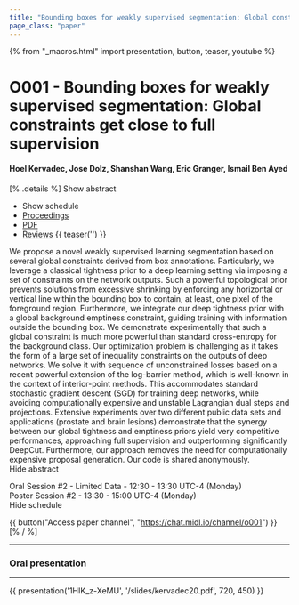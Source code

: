 ```yaml
---
title: "Bounding boxes for weakly supervised segmentation: Global constraints get close to full supervision"
page_class: "paper"
---
```


{% from "_macros.html" import presentation, button, teaser, youtube %}

# O001 - Bounding boxes for weakly supervised segmentation: Global constraints get close to full supervision

#### Hoel Kervadec, Jose Dolz, Shanshan Wang, Eric Granger, Ismail Ben Ayed

[% .details %]
<a class="toggle_visibility" data-selector=".abstract" data-level="3">Show abstract</a>
- <a class="toggle_visibility" data-selector=".schedule" data-level="3">Show schedule</a>
- <a href="http://proceedings.mlr.press/v121/kervadec20a.html">Proceedings</a>
- <a href="https://openreview.net/pdf?id=m7HZ-yil_-">PDF</a>
- <a href="https://openreview.net/forum?id=m7HZ-yil_-">Reviews</a>
{{ teaser('') }}

<p>
    <span class="abstract">
        We propose a novel weakly supervised learning segmentation based on several global constraints derived from box annotations. Particularly, we leverage a classical tightness prior to a deep learning setting via imposing a set of constraints on the network outputs. Such a powerful topological prior prevents solutions from excessive shrinking by enforcing any horizontal or vertical line within the bounding box to contain, at least, one pixel of the foreground region. Furthermore, we integrate our deep tightness prior with a global background emptiness constraint, guiding training with information outside the bounding box. We demonstrate experimentally that such a global constraint is much more powerful than standard cross-entropy for the background class. Our optimization problem is challenging as it takes the form of a large set of inequality constraints on the outputs of deep networks. We solve it with sequence of unconstrained losses based on a recent powerful extension of the log-barrier method, which is well-known in the context of interior-point methods. This accommodates standard stochastic gradient descent (SGD) for training deep networks, while avoiding computationally expensive and unstable Lagrangian dual steps and projections. Extensive experiments over two different public data sets and applications (prostate and brain lesions) demonstrate that the synergy between our global tightness and emptiness priors yield very competitive performances, approaching full supervision and outperforming significantly DeepCut. Furthermore, our approach removes the need for computationally expensive proposal generation. Our code is shared anonymously.   
        <br>
        <span class="actions"><a class="toggle_visibility" data-level="2">Hide abstract</a></span>
    </span>
</p>

<p>
    <span class="schedule">
        Oral Session #2 - Limited Data  - 12:30 - 13:30 UTC-4 (Monday)<br>Poster Session #2  - 13:30 - 15:00 UTC-4 (Monday)
        <br>
        <span class="actions"><a class="toggle_visibility" data-level="2">Hide schedule</a></span>
    </span>
</p>

{{ button("Access paper channel", "https://chat.midl.io/channel/o001") }}
[% / %]

---


### Oral presentation

---

{{ presentation('1HIK_z-XeMU', '/slides/kervadec20.pdf', 720, 450) }}